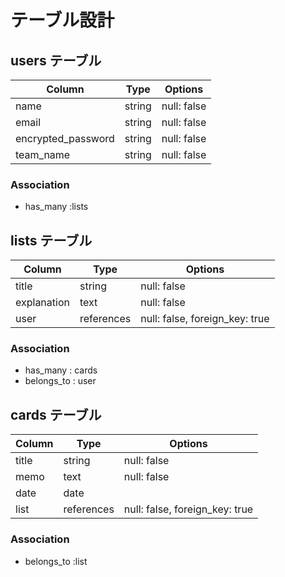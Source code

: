 # テーブル設計

## users テーブル

| Column              | Type   | Options     |
| ------------------- | ------ | ----------- |
| name                | string | null: false |
| email               | string | null: false |
| encrypted_password  | string | null: false |
| team_name           | string | null: false |

### Association

- has_many :lists

## lists テーブル

| Column                 | Type       | Options                        |
| ---------------------- | ---------- | ------------------------------ |
| title                  | string     | null: false                    |
| explanation            | text       | null: false                    |
| user                   | references | null: false, foreign_key: true |

### Association

- has_many   : cards
- belongs_to : user

## cards テーブル

| Column    | Type       | Options                        |
| --------- | ---------- | ------------------------------ |
| title     | string     | null: false                    |
| memo      | text       | null: false                    |
| date      | date       |                                |
| list      | references | null: false, foreign_key: true |

### Association

- belongs_to :list


